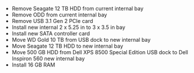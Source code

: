 * Remove Seagate 12 TB HDD from current internal bay
* Remove ODD from current internal bay
* Remove USB 3.1 Gen 2 PCIe card
* Install new internal 2 x 5.25 in to 3 x 3.5 in bay
* Install new SATA controller card
* Move WD Gold 10 TB from USB dock to new internal bay
* Move Seagate 12 TB HDD to new internal bay
* Move 500 GB HDD from Dell XPS 8500 Special Edition USB dock to Dell Inspiron 560 new internal bay
* Install 16 GB RAM